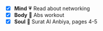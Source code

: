- [x] **Mind** :heartpulse: Read about networking
- [x] **Body** :dancer: Abs workout
- [x] **Soul** :pray: Surat Al Anbiya, pages 4-5
